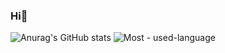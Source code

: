 ### Hi👋


![Anurag's GitHub stats](https://github-readme-stats.vercel.app/api?username=kyriefly&show_icons=true&theme=tokyonight)
![Most - used-language](https://github-readme-stats.vercel.app/api/top-langs/?username=kyriefly&layout=compact&hide=html&theme=dark)



<!--
**kyriefly/kyriefly** is a ✨ _special_ ✨ repository because its `README.md` (this file) appears on your GitHub profile.

Here are some ideas to get you started:
[![Ashutosh's github activity graph](https://activity-graph.herokuapp.com/graph?username=kyriefly)](https://github.com/ashutosh00710/github-readme-activity-graph)
- 🔭 I’m currently working on ...
- 🌱 I’m currently learning ...
- 👯 I’m looking to collaborate on ...
- 🤔 I’m looking for help with ...
- 💬 Ask me about ...
- 📫 How to reach me: ...
- 😄 Pronouns: ...
- ⚡ Fun fact: ...
-->

